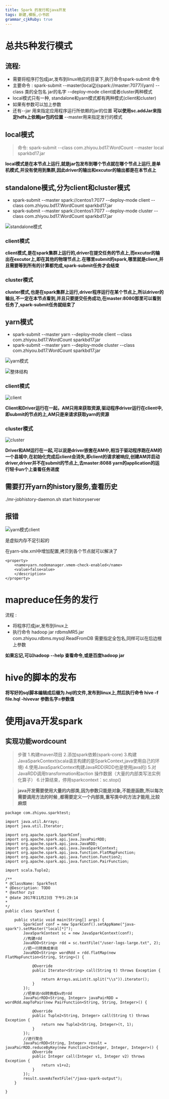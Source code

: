 ```yaml
---
title: Spark 的发行和java开发 
tags: 新建,模板,小书匠
grammar_cjkRuby: true
---
```



# 总共5种发行模式

## 流程:
- 需要将程序打包成jar,发布到linux响应的目录下,执行命令spark-submit 命令
- 主要命令 :  spark-submit  --master(local[2])(spark://master:7077)(yarn)  --class 类的全包名  jar的名字  --deploy-mode client或者cluster两种模式
- local模式只有一种, standalone和yarn模式都有两种模式(client和cluster)
- 如果有参数可以加上参数
- 还有--jar  用来指定应用程序运行所依赖的jar的位置  **可以使用sc.addJar来指定hdfs上依赖jar包的位置**  --master用来指定发行的模式

## local模式

>命令:   spark-submit --class com.zhiyou.bd17.WordCount --master local sparkbd17.jar

**local模式是在本节点上运行,就是jar包发布到哪个节点就在哪个节点上运行,是单机模式,并没有使用到集群,因此driver的输出和excutor的输出都是在本节点上**

## standalone模式,分为client和cluster模式
- spark-submit --master spark://centos1:7077 --deploy-mode client --class com.zhiyou.bd17.WordCount sparkbd17.jar
- spark-submit --master spark://centos1:7077 --deploy-mode cluster --class com.zhiyou.bd17.WordCount sparkbd17.jar

![standalone模式][1]

### client模式

**client模式,是在spark集群上运行的,driver在提交任务的节点上,而excutor的输出在excutor上,即在其他的物理节点上.在哪里submit的spark,哪里就是client,并且需要等到所有的计算都完成,spark-submit任务才会结束**

### cluster模式

**cluster模式,也是在spark集群上运行,driver程序运行在某个节点上,所以driver的输出,不一定在本节点看到,并且只要提交任务成功,在master:8080那里可以看到任务了,spark-submit任务就结束了**

## yarn模式
- spark-submit --master yarn --deploy-mode client --class com.zhiyou.bd17.WordCount sparkbd17.jar
- spark-submit --master yarn --deploy-mode cluster --class com.zhiyou.bd17.WordCount sparkbd17.jar

![yarn模式][2]

![整体结构][3]

### client模式

![client][4]

**Client和Driver运行在一起，AM只用来获取资源,驱动程序driver运行在client中,即submit的节点的上,AM只是来请求获取yarn的资源**

### cluster模式

![cluster][5]

**Driver和AM运行在一起,可以说是driver嵌套在AM中,相当于驱动程序跑在AM的一个县城中,在初始化完成后client会消失,即client的请求被响应,创建AM并启动driver,driver并不在submit的节点上,去master:8088  yarn的application的运行轻卡un个上查看任务进度**

## 需要打开yarn的history服务,查看历史

 ./mr-jobhistory-daemon.sh start historyserver
 
 ## 报错
 
 ![yarn模式client][6]
 
 是虚拟内存不足引起的
 
 在yarn-site.xml中增加配置,拷贝到各个节点就可以解决了
 

``` stylus
<property>
    <name>yarn.nodemanager.vmem-check-enabled</name>
    <value>false<alue>
    </description>
</property>

```



 
 
 # mapreduce任务的发行
 
 流程 :
 
 - 将程序打成jar,发布到linux上
 - 执行命令 hadoop jar rdbmsMR5.jar com.zhiyou.rdbms.mysql.ReadFromDB  需要指定全包名,同样可以在后边根上参数

**如果忘记,可以hadoop --help 查看命令,或是百度hadoop jar**

# hive的脚本的发布

**将写好的sql脚本编辑成后缀为.hql的文件,发布到linux上,然后执行命令 hive -f file.hql -hivevar 参数名字=参数值**



# 使用java开发spark
## 实现功能wordcount

>步骤
  1.构建maven项目
   2.添加spark依赖(spark-core)
   3.构建JavaSparkContext(scala语言构建的是SparkContext,java使用自己的环境)
   4.使用JavaSparkContext构建JavaRDD(RDD也是使用java的)
   5.对JavaRDD调用transformation和action 操作数据（大量的内部类写法实例化算子）
   6.计算结束，停用sparkcontext：sc.stop()

>**java开发需要使用大量的内部类,因为参数只能是对象,不能是函数,所以每次需要调用方法的时候 ,都需要定义一个内部类,重写类中的方法才能用,比较麻烦**

``` stylus
package com.zhiyou.sparktest;

import java.util.Arrays;
import java.util.Iterator;

import org.apache.spark.SparkConf;
import org.apache.spark.api.java.JavaPairRDD;
import org.apache.spark.api.java.JavaRDD;
import org.apache.spark.api.java.JavaSparkContext;
import org.apache.spark.api.java.function.FlatMapFunction;
import org.apache.spark.api.java.function.Function2;
import org.apache.spark.api.java.function.PairFunction;

import scala.Tuple2;

/**  
* @ClassName: SparkTest  
* @Description: TODO  
* @author zyz  
* @date 2017年11月23日 下午5:29:14  
*   
*/
public class SparkTest {

	public static void main(String[] args) {
		SparkConf conf = new SparkConf().setAppName("java-spark").setMaster("local[*]");
		JavaSparkContext sc = new JavaSparkContext(conf);
		//构建rdd
		JavaRDD<String> rdd = sc.textFile("/user-logs-large.txt", 2);
		//把一行转换成单词
		JavaRDD<String> wordRdd = rdd.flatMap(new FlatMapFunction<String, String>() {

			@Override
			public Iterator<String> call(String t) throws Exception {
				
				return Arrays.asList(t.split("\\s")).iterator();
			}
		});
		//把单词rdd转换成kv的rdd
		JavaPairRDD<String, Integer> javaPairRDD = wordRdd.mapToPair(new PairFunction<String, String, Integer>() {

			@Override
			public Tuple2<String, Integer> call(String t) throws Exception {
				return new Tuple2<String, Integer>(t, 1);
			}
		});
		//进行聚合
		JavaPairRDD<String, Integer> result = javaPairRDD.reduceByKey(new Function2<Integer, Integer, Integer>() {
            @Override
			public Integer call(Integer v1, Integer v2) throws Exception {
				return v1+v2;
			}
		});
		result.saveAsTextFile("/java-spark-output");
	}

}

```


  [1]: https://www.github.com/zyzfirst/note_images/raw/master/%E5%B0%8F%E4%B9%A6%E5%8C%A0/1511446889721.jpg
  [2]: https://www.github.com/zyzfirst/note_images/raw/master/%E5%B0%8F%E4%B9%A6%E5%8C%A0/1511447322167.jpg
  [3]: https://markdown.xiaoshujiang.com/img/spinner.gif "[[[1511449527632]]]"
  [4]: https://www.github.com/zyzfirst/note_images/raw/master/%E5%B0%8F%E4%B9%A6%E5%8C%A0/1511447510041.jpg
  [5]: https://www.github.com/zyzfirst/note_images/raw/master/%E5%B0%8F%E4%B9%A6%E5%8C%A0/1511447658386.jpg
  [6]: https://www.github.com/zyzfirst/note_images/raw/master/%E5%B0%8F%E4%B9%A6%E5%8C%A0/1511449260972.jpg